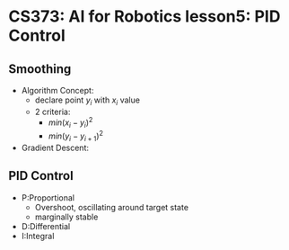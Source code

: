 # CS373: AI for Robotics lesson5: PID Control

## Smoothing 
- Algorithm Concept:
    + declare point $y_i$ with $x_i$ value
    + 2 criteria: 
        + $min(x_i - y_i)^2$
        + $min(y_i - y_{i+1})^2$
- Gradient Descent:


## PID Control
- P:Proportional
    + Overshoot, oscillating around target state
    + marginally stable
- D:Differential
- I:Integral